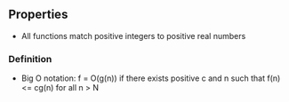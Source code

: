 ## Properties
-  All functions match positive integers to positive real numbers


### Definition
- Big O notation: f = O(g(n)) if there exists positive c and n such that f(n) <= cg(n) for all n > N
